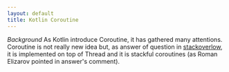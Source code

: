 ```yaml
---
layout: default
title: Kotlin Coroutine
---
```

*Background*
As Kotlin introduce Coroutine, it has gathered many attentions. Coroutine is not really new idea but, as answer of question in [stackoverlow](https://stackoverflow.com/questions/43021816/difference-between-thread-and-coroutine-in-kotlin), it is implemented on top of Thread and it is stackful coroutines (as Roman Elizarov pointed in answer's comment).
